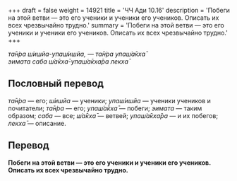 +++
draft = false
weight = 14921
title = 'ЧЧ Ади 10.16'
description = 'Побеги на этой ветви — это его ученики и ученики его учеников. Описать их всех чрезвычайно трудно.'
summary = 'Побеги на этой ветви — это его ученики и ученики его учеников. Описать их всех чрезвычайно трудно.'
+++

_та̄н̇ра ш́ишйа-упаш́ишйа, — та̄н̇ра упаш́а̄кха̄  
эимата саба ш́а̄кха̄-упаш́а̄кха̄ра лекха̄_

## Пословный перевод

_та̄н̇ра_ — его; _ш́ишйа_ — ученики; _упаш́ишйа_ — ученики учеников и почитатели; _та̄н̇ра_ — его; _упаш́а̄кха̄_ — побеги; _эимата_ — таким образом; _саба_ — все; _ш́а̄кха̄_ — ветвей; _упаш́а̄кха̄ра_ — и их побегов; _лекха̄_ — описание.

## Перевод

**Побеги на этой ветви — это его ученики и ученики его учеников. Описать их всех чрезвычайно трудно.**
